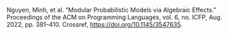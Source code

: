 Nguyen, Minh, et al. “Modular Probabilistic Models via Algebraic Effects.” Proceedings of the ACM on Programming Languages, vol. 6, no. ICFP, Aug. 2022, pp. 381–410. Crossref, <a href='https://doi.org/10.1145/3547635' target='_blank'>https://doi.org/10.1145/3547635</a>.
